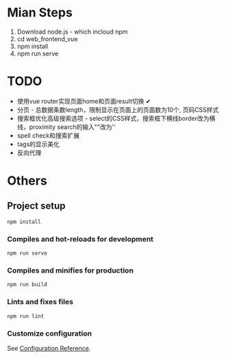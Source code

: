 # Mian Steps
1. Download node.js - which incloud npm
2. cd web_frontend_vue
3. npm install
4. npm run serve

# TODO
* 使用vue router实现页面home和页面result切换 ✔
* 分页 - 总数据条数length，限制显示在页面上的页面数为10个, 页码CSS样式
* 搜索框优化高级搜索选项 - select的CSS样式，搜索框下横线border改为横线，proximity search的输入""改为''
* spell check和搜索扩展
* tags的显示美化
* 反向代理

# Others
## Project setup
```
npm install
```

### Compiles and hot-reloads for development
```
npm run serve
```

### Compiles and minifies for production
```
npm run build
```

### Lints and fixes files
```
npm run lint
```

### Customize configuration
See [Configuration Reference](https://cli.vuejs.org/config/).
